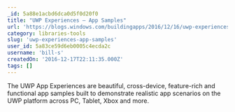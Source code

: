 ```yaml
---
_id: 5a88e1acbd6dca0d5f0d20f0
title: "UWP Experiences – App Samples"
url: 'https://blogs.windows.com/buildingapps/2016/12/16/uwp-experiences-app-samples/'
category: libraries-tools
slug: 'uwp-experiences-app-samples'
user_id: 5a83ce59d6eb0005c4ecda2c
username: 'bill-s'
createdOn: '2016-12-17T22:11:35.000Z'
tags: []
---
```


The UWP App Experiences are beautiful, cross-device, feature-rich and functional app samples built to demonstrate realistic app scenarios on the UWP platform across PC, Tablet, Xbox and more. 
